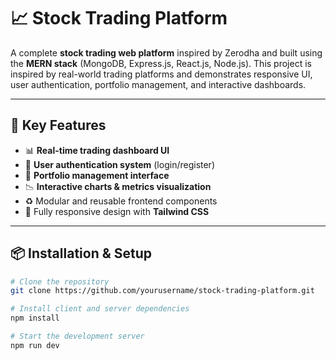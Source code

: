 # 📈 Stock Trading Platform

A complete **stock trading web platform** inspired by Zerodha and built using the **MERN stack** (MongoDB, Express.js, React.js, Node.js). This project is inspired by real-world trading platforms and demonstrates responsive UI, user authentication, portfolio management, and interactive dashboards.

---

## 🚀 Key Features

- 📊 **Real-time trading dashboard UI**
- 🔐 **User authentication system** (login/register)
- 📁 **Portfolio management interface**
- 📉 **Interactive charts & metrics visualization**
- ♻️ Modular and reusable frontend components
- 📱 Fully responsive design with **Tailwind CSS**



---

## 📦 Installation & Setup

```bash
# Clone the repository
git clone https://github.com/yourusername/stock-trading-platform.git

# Install client and server dependencies
npm install

# Start the development server
npm run dev
